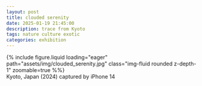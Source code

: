 ```yaml
---
layout: post
title: clouded serenity
date: 2025-01-19 21:45:00
description: trace from Kyoto
tags: nature culture exotic
categories: exhibition
---
```


<div class="row">
    <div class="col-sm mt-3 mt-md-0">
        {% include figure.liquid loading="eager" path="assets/img/clouded_serenity.jpg" class="img-fluid rounded z-depth-1" zoomable=true %%}
    </div>
</div>
<div class="caption">
    Kyoto, Japan (2024)
    captured by iPhone 14
</div>
